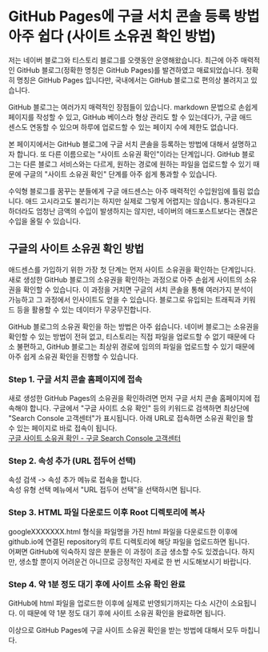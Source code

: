GitHub Pages에 구글 서치 콘솔 등록 방법 아주 쉽다 (사이트 소유권 확인 방법)
===
   
저는 네이버 블로그와 티스토리 블로그를 오랫동안 운영해왔습니다. 
최근에 아주 매력적인 GitHub 블로그(정확한 명칭은 GitHub Pages)를 발견하였고 매료되었습니다. 
정확히 명칭은 GitHub Pages 입니다만, 국내에서는 GitHub 블로그로 편의상 불려지고 있습니다.   
   
GitHub 블로그는 여러가지 매력적인 장점들이 있습니다. 
markdown 문법으로 손쉽게 페이지를 작성할 수 있고, 
GitHub 베이스라 형상 관리도 할 수 있는데다가, 
구글 애드 센스도 연동할 수 있으며 
하루에 업로드할 수 있는 페이지 수에 제한도 없습니다.   
   
본 페이지에서는 GitHub 블로그에 구글 서치 콘솔을 등록하는 방법에 대해서 설명하고자 합니다. 
또 다른 이름으로는 "사이트 소유권 확인"이라는 단계입니다. 
GitHub 블로그는 다른 블로그 서비스와는 다르게, 원하는 경로에 원하는 파일을 업로드할 수 있기 때문에 
구글의 "사이트 소유권 확인" 단계를 아주 쉽게 통과할 수 있습니다.   

수익형 블로그를 꿈꾸는 분들에게 구글 애드센스는 아주 매력적인 수입원임에 틀림 없습니다. 
애드 고시라고도 불리기는 하지만 실제로 그렇게 어렵지는 않습니다. 
통과된다고 하더라도 엄청난 금액의 수입이 발생하지는 않지만, 네이버의 애드포스트보다는 괜찮은 수입을 올릴 수 있습니다.   
   
구글의 사이트 소유권 확인 방법
---
   
애드센스를 가입하기 위한 가장 첫 단계는 먼저 사이트 소유권을 확인하는 단계입니다. 
새로 생성한 GitHub 블로그의 소유권을 확인하는 과정으로 아주 손쉽게 사이트의 소유권을 확인할 수 있습니다. 
이 과정을 거치면 구글의 서치 콘솔을 통해 여러가지 분석이 가능하고 그 과정에서 인사이트도 얻을 수 있습니다. 
블로그로 유입되는 트래픽과 키워드 등을 활용할 수 있는 데이터가 무궁무진합니다.  

GitHub 블로그의 소유권 확인을 하는 방법은 아주 쉽습니다. 
네이버 블로그는 소유권을 확인할 수 있는 방법이 전혀 없고, 
티스토리는 직접 파일을 업로드할 수 없기 때문에 다소 불편하고, 
GitHub 블로그는 최상위 경로에 임의의 파일을 업로드할 수 있기 때문에 
아주 쉽게 소유권 확인을 진행할 수 있습니다. 
   
### Step 1. 구글 서치 콘솔 홈페이지에 접속
   
새로 생성한 GitHub Pages의 소유권을 확인하려면 먼저 구글 서치 콘솔 홈페이지에 접속해야 합니다. 
구글에서 "구글 사이트 소유 확인" 등의 키워드로 검색하면 최상단에 "Search Console 고객센터"가 표시됩니다. 
아래 URL로 접속하면 소유권 확인을 할 수 있는 페이지로 바로 접속이 됩니다.   
[구글 사이트 소유권 확인 - 구글 Search Console 고객센터](https://search.google.com/search-console/not-verified?original_url=/search-console/ownership&original_resource_id "구글 사이트 소유권 확인 - 구글 Search Console 고객센터")
   
### Step 2. 속성 추가 (URL 접두어 선택)
   
속성 검색 -> 속성 추가 메뉴로 접속을 합니다.   
속성 유형 선택 메뉴에서 "URL 접두어 선택"을 선택하시면 됩니다.   
   
### Step 3. HTML 파일 다운로드 이후 Root 디렉토리에 복사
   
googleXXXXXXX.html 형식을 파일명을 가진 html 파일을 다운로드한 이후에 github.io에 연결된 repository의 루트 디렉토리에 해당 파일을 업로드하면 됩니다.   
어쩌면 GitHub에 익숙하지 않은 분들은 이 과정이 조금 생소할 수도 있겠습니다. 
하지만, 생소할 뿐이지 어려운건 아니므로 긍정적인 자세로 한 번 시도해보시기 바랍니다.   
   
### Step 4. 약 1분 정도 대기 후에 사이트 소유 확인 완료   
   
GitHub에 html 파일을 업로드한 이후에 실제로 반영되기까지는 다소 시간이 소요됩니다. 
이 때문에 약 1분 정도 대기 후에 사이트 소유권 확인을 완료하면 됩니다.   
   

이상으로 GitHub Pages에 구글 사이트 소유권 확인을 받는 방법에 대해서 모두 마칩니다.   
   
   
